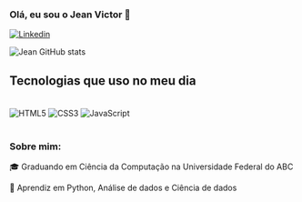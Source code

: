### Olá, eu sou o Jean Victor 👋

[![Linkedin](https://img.shields.io/badge/LinkedIn-0077B5?style=for-the-badge&logo=linkedin&logoColor=white)](https://https://www.linkedin.com/in/jean-victor-ferreira-dos-santos-42952a1a1/)

![Jean GitHub stats](https://github-readme-stats.vercel.app/api?username=FerreiraJean018&show_icons=true&theme=tokyonight)

## Tecnologias que uso no meu dia

<div style="display: inline_block"><br>
  <img align="center" src="https://img.shields.io/badge/HTML5-E34F26?style=for-the-badge&logo=html5&logoColor=white" alt="HTML5" />
  <img align="center" src="https://img.shields.io/badge/CSS3-1572B6?style=for-the-badge&logo=css3&logoColor=white" alt="CSS3" />
  <img align="center" src="https://img.shields.io/badge/JavaScript-323330?style=for-the-badge&logo=javascript&logoColor=F7DF1E" alt="JavaScript" />
</div><br>

### Sobre mim:

  🎓 Graduando em Ciência da Computação na Universidade Federal do ABC

  📜  Aprendiz em Python, Análise de dados e Ciência de dados

